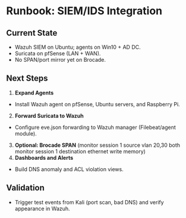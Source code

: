 # Runbook: SIEM/IDS Integration


## Current State
- Wazuh SIEM on Ubuntu; agents on Win10 + AD DC.
- Suricata on pfSense (LAN + WAN).
- No SPAN/port mirror yet on Brocade.


## Next Steps
1. **Expand Agents**
- Install Wazuh agent on pfSense, Ubuntu servers, and Raspberry Pi.
2. **Forward Suricata to Wazuh**
- Configure eve.json forwarding to Wazuh manager (Filebeat/agent module).
3. **Optional: Brocade SPAN**
(monitor session 1 source vlan 20,30 both monitor session 1 destination ethernet write memory)
4. **Dashboards and Alerts**
- Build DNS anomaly and ACL violation views.


## Validation
- Trigger test events from Kali (port scan, bad DNS) and verify appearance in Wazuh.